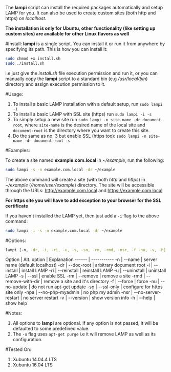 The **lampi** script can install the required packages automatically and setup LAMP for you. It can also be used to create custom sites (both http and https) on *localhost*.

**The installation is only for Ubuntu, other functionality (like setting up custom sites) are available for other Linux flavors as well**

#Install:
**lampi** is a single script. You can install it or run it from anywhere by specifying its path. This is how you can install it:

```sh
sudo chmod +x install.sh
sudo ./install.sh
```
i.e just give the *install.sh* file execution permission and run it, or you can manually copy the **lampi** script to a standard bin (e.g */usr/local/bin*) directory and assign execution permission to it.

#Usage:

1. To install a basic LAMP installation with a default setup, run `sudo lampi -i`
2. To install a basic LAMP with SSL site (https) run `sudo lampi -i -s`
3. To simply setup a new site run `sudo lampi -n site-name -dr document-root`, where `site-name` is the desired name of the local site and `document-root` is the directory where you want to create this site.
4. Do the same as no. 3 but enable SSL (https too): `sudo lampi -n site-name -dr document-root -s`

#Examples:

To create a site named **example.com.local** in *~/example*, run the following:

```sh
sudo lampi -s -n example.com.local -dr ~/example
```
The above command will create a site (with both *http* and *https*) in *~/example* (*/home/user/example*) directory. The site will be accessible through the URLs:
http://example.com.local and https://example.com.local

**For https site you will have to add exception to your browser for the SSL certificate**

If you haven't installed the LAMP yet, then just add a `-i` flag to the above command:

```sh
sudo lampi -i -s -n example.com.local -dr ~/example
```

#Options:

```sh
lampi [-n, -dr, -i, -ri, -u, -s, -so, -rm, -rmd, -nsr, -f -nu, -v, -h]
```

Option | Alt. option | Explanation
------ | -----------
-n | --name                 | server name (default localhost)
-dr | --doc-root            | arbitrary document root
-i | --install              | install LAMP
-ri | --reinstall           | reinstall LAMP
-u | --uninstall            | uninstall LAMP
-s | --ssl                  | enable SSL
-rm | --remove              | remove a site
-rmd | --remove-with-dir    | remove a site and it's directory
-f | --force                | force
-nu | --no-update           | do not run apt-get update
-so | --ssl-only            | configure for https site only 
-npa | --no-php-myadmin     | no php my admin
-nsr | --no-server-restart  | no server restart
-v | --version              | show version info
-h | --help                 | show help 

#Notes:

1. All options to **lampi** are optional. If any option is not passed, it will be defaulted to some predefined value.
2. The `-u` flag uses `apt-get purge` i.e it will remove LAMP as well as its configuration.

#Tested On:

1. Xubuntu 14.04.4 LTS
2. Xubuntu 16.04 LTS
